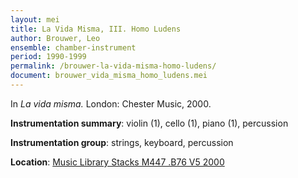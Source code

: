 ```yaml
---
layout: mei
title: La Vida Misma, III. Homo Ludens
author: Brouwer, Leo
ensemble: chamber-instrument 
period: 1990-1999
permalink: /brouwer-la-vida-misma-homo-ludens/
document: brouwer_vida_misma_homo_ludens.mei
---
```


In *La vida misma.* London: Chester Music, 2000.

**Instrumentation summary**: violin (1), cello (1), piano (1), percussion 

**Instrumentation group**: strings, keyboard, percussion

**Location**: <a href="https://tufts-primo.hosted.exlibrisgroup.com/primo-explore/fulldisplay?docid=01TUN_ALMA21109509410003851&context=L&vid=01TUN&lang=en_US&search_scope=EVERYTHING&adaptor=Local%20Search%20Engine&isFrbr=true&tab=everything&query=any,contains,leo%20brouwer%20la%20vida%20misma&offset=0" target="_blank">Music Library Stacks M447 .B76 V5 2000</a>